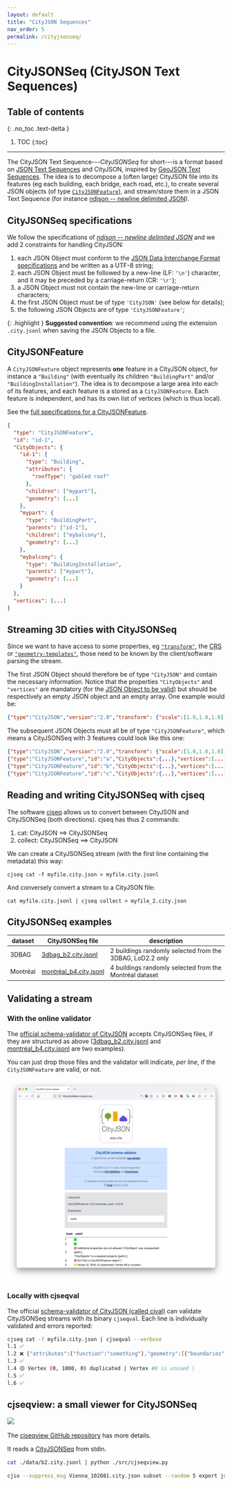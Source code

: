 ```yaml
---
layout: default
title: "CityJSON Sequences"
nav_order: 5
permalink: /cityjsonseq/
---
```


# CityJSONSeq (CityJSON Text Sequences)

## Table of contents
{: .no_toc .text-delta }

1. TOC
{:toc}

- - - 

The CityJSON Text Sequence---*CityJSONSeq* for short---is a format based on [JSON Text Sequences](https://datatracker.ietf.org/doc/html/rfc7464) and CityJSON, inspired by [GeoJSON Text Sequences](https://datatracker.ietf.org/doc/html/rfc8142).
The idea is to decompose a (often large) CityJSON file into its features (eg each building, each bridge, each road, etc.), to create several JSON objects (of type [`CityJSONFeature`](https://www.cityjson.org/specs/#text-sequences-and-streaming-with-cityjsonfeature)), and stream/store them in a JSON Text Sequence (for instance [ndjson -- newline delimited JSON](https://github.com/ndjson/ndjson-spec/)).


## CityJSONSeq specifications

We follow the specifications of *[ndjson -- newline delimited JSON](https://github.com/ndjson/ndjson-spec/)* and we add 2 constraints for handling CityJSON:

  1. each JSON Object must conform to the [JSON Data Interchange Format specifications](https://datatracker.ietf.org/doc/html/rfc8259) and be written as a UTF-8 string;
  2. each JSON Object must be followed by a new-line (LF: `'\n'`) character, and it may be preceded by a carriage-return (CR: `'\r'`);
  3. a JSON Object must not contain the new-line or carriage-return characters;
  4. the first JSON Object must be of type `'CityJSON'` (see below for details);
  5. the following JSON Objects are of type `'CityJSONFeature'`;

{: .highlight }
 **Suggested convention**: we recommend using the extension `.city.jsonl` when saving the JSON Objects to a file.


## CityJSONFeature

A `CityJSONFeature` object represents **one** feature in a CityJSON object, for instance a `"Building"` (with eventually its children `"BuildingPart"` and/or `"BuildingInstallation"`).
The idea is to decompose a large area into each of its features, and each feature is a stored as a `CityJSONFeature`.
Each feature is independent, and has its own list of vertices (which is thus local).

See the [full specifications for a CityJSONFeature](https://www.cityjson.org/specs/#text-sequences-and-streaming-with-cityjsonfeature).

```json
{
  "type": "CityJSONFeature",
  "id": "id-1", 
  "CityObjects": {
    "id-1": {
      "type": "Building", 
      "attributes": { 
        "roofType": "gabled roof"
      },
      "children": ["mypart"],
      "geometry": [...]
    },
    "mypart": {
      "type": "BuildingPart", 
      "parents": ["id-1"],
      "children": ["mybalcony"],
      "geometry": [...]
    },
    "mybalcony": {
      "type": "BuildingInstallation", 
      "parents": ["mypart"],
      "geometry": [...]
    }
  },
  "vertices": [...]
}
```


## Streaming 3D cities with CityJSONSeq

Since we want to have access to some properties, eg [`"transform"`](https://www.cityjson.org/specs/#transform-object), the [CRS](https://www.cityjson.org/specs/#referencesystem-crs) or [`"geometry-templates"`](https://www.cityjson.org/specs/#geometry-templates), those need to be known by the client/software parsing the stream.

The first JSON Object should therefore be of type `"CityJSON"` and contain the necessary information.
Notice that the properties `"CityObjects"` and `"vertices"` are mandatory (for the [JSON Object to be valid](https://www.cityjson.org/specs/#cityjson-object)) but should be respectively an empty JSON object and an empty array.
One example would be:
```json
{"type":"CityJSON","version":"2.0","transform": {"scale":[1.0,1.0,1.0],"translate": [0.0, 0.0, 0.0]},"metadata":{"referenceSystem":"https://www.opengis.net/def/crs/EPSG/0/7415"},"CityObjects":{},"vertices":[]}
```

The subsequent JSON Objects must all be of type `"CityJSONFeature"`, which means a CityJSONSeq with 3 features could look like this one:

```json
{"type":"CityJSON","version":"2.0","transform": {"scale":[1.0,1.0,1.0],"translate": [0.0, 0.0, 0.0]},"metadata":{"referenceSystem":"https://www.opengis.net/def/crs/EPSG/0/7415"},"CityObjects":{},"vertices":[]}
{"type":"CityJSONFeature","id":"a","CityObjects":{...},"vertices":[...]} 
{"type":"CityJSONFeature","id":"b","CityObjects":{...},"vertices":[...]} 
{"type":"CityJSONFeature","id":"c","CityObjects":{...},"vertices":[...]} 
```


## Reading and writing CityJSONSeq with cjseq

The software [cjseq](https://github.com/cityjson/cjseq) allows us to convert between CityJSON and CityJSONSeq (both directions).
cjseq has thus 2 commands: 
 
  1. cat: CityJSON ==> CityJSONSeq
  2. collect: CityJSONSeq ==> CityJSON

We can create a CityJSONSeq stream (with the first line containing the metadata) this way:

```
cjseq cat -f myfile.city.json > myfile.city.jsonl
```

And conversely convert a stream to a CityJSON file:
```
cat myfile.city.jsonl | cjseq collect > myfile_2.city.json
```


## CityJSONSeq examples

| dataset | CityJSONSeq file | description |  
| ------- | ---------------- | ----------- |
| 3DBAG   | [3dbag_b2.city.jsonl](https://3d.bk.tudelft.nl/opendata/cityjson/cityjsonl/3dbag_b2.city.jsonl) | 2 buildings randomly selected from the 3DBAG, LoD2.2 only |
| Montréal   | [montréal_b4.city.jsonl](https://3d.bk.tudelft.nl/opendata/cityjson/cityjsonl/montréal_b4.city.jsonl) | 4 buildings randomly selected from the Montréal dataset | 


## Validating a stream 

### With the online validator

The [official schema-validator of CityJSON](https://validator.cityjson.org) accepts CityJSONSeq files, if they are structured as above ([3dbag_b2.city.jsonl](https://3d.bk.tudelft.nl/opendata/cityjson/cityjsonl/3dbag_b2.city.jsonl) and [montréal_b4.city.jsonl](https://3d.bk.tudelft.nl/opendata/cityjson/cityjsonl/montréal_b4.city.jsonl) are two examples).

You can just drop those files and the validator will indicate, *per line*, if the `CityJSONFeature` are valid, or not.

[![](validator.png)](https://validator.cityjson.org)


### Locally with cjseqval

The official [schema-validator of CityJSON (called cjval)](https://github.com/cityjson/cjval) can validate CityJSONSeq streams with its binary `cjseqval`.
Each line is individually validated and errors reported:

```bash
cjseq cat -f myfile.city.json | cjseqval --verbose
l.1 ✅
l.2 ❌ {"attributes":{"function":"something"},"geometry":[{"boundaries":[[[[0,1,2,3]],[[4,5,0,3]],[[5,6,1,0]],[[6,7,2,1]],[[3,2,7,4]],[[7,6,5,4]]]],"lod":"1","type":"Solid"}],"type":"+99999GnericCityObject"} is not valid under any of the given schemas [path:/CityObjects/id-1] |
l.3 ✅
l.4 🟡 Vertex (0, 1000, 0) duplicated | Vertex #8 is unused |
l.5 ✅
l.6 ✅
```


## cjseqview: a small viewer for CityJSONSeq 


![](https://raw.githubusercontent.com/cityjson/viewcjl/main/demo.png)

The [cjseqview GitHub repository](https://github.com/cityjson/cjseqview/) has more details.


It reads a [CityJSONSeq](https://cityjson.org/cityjsonseq) from stdin.

```bash
cat ./data/b2.city.jsonl | python ./src/cjseqview.py
```

```bash
cjio --suppress_msg Vienna_102081.city.json subset --random 5 export jsonl stdout | python ./src/cjseqview.py
```
